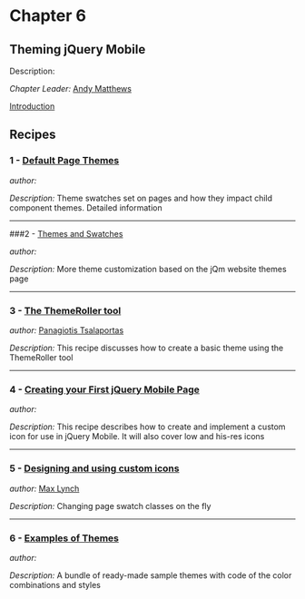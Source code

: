 # Chapter 6

## Theming jQuery Mobile

Description: 

*Chapter Leader:* <a href="mailto:">Andy Matthews</a>

<a href="/jquerymobilecookbook/book/blob/master/6-theming-jquery-mobile/introduction.adoc">Introduction</a>

## Recipes

### 1 - <a href="/jquerymobilecookbook/book/blob/master/6-theming-jquery-mobile/recipe-1.adoc">Default Page Themes</a>

*author:* <a href="mailto:"></a>

*Description:* Theme swatches set on pages and how they impact child component themes. Detailed information

---

###2 - <a href="/jquerymobilecookbook/book/blob/master/6-theming-jquery-mobile/recipe-2.adoc">Themes and Swatches</a>

*author:* <a href="mailto:"></a>

*Description:* More theme customization based on the jQm website themes page

---

### 3 - <a href="/jquerymobilecookbook/book/blob/master/6-theming-jquery-mobile/recipe-3.adoc">The ThemeRoller tool</a>

*author:* <a href="mailto:sys.sgx@gmail.com">Panagiotis Tsalaportas</a> 

*Description:* This recipe discusses how to create a basic theme using the ThemeRoller tool

---

### 4 - <a href="/jquerymobilecookbook/book/blob/master/6-theming-jquery-mobile/recipe-4.adoc">Creating your First jQuery Mobile Page</a>

*author:* <a href="mailto:"></a>

*Description:* This recipe describes how to create and implement a custom icon for use in jQuery Mobile. It will also cover low and his-res icons

---

### 5 - <a href="/jquerymobilecookbook/book/blob/master/6-theming-jquery-mobile/recipe-5.adoc">Designing and using custom icons</a>

*author:* <a href="mailto:maxlynch@uwalumni.com">Max Lynch</a>

*Description:* Changing page swatch classes on the fly

---

### 6 - <a href="/jquerymobilecookbook/book/blob/master/6-theming-jquery-mobile/recipe-6.adoc">Examples of Themes</a>

*author:* <a href="mailto:whynetsolutions@aol.com"></a>

*Description:* A bundle of ready-made sample themes with code of the color combinations and styles